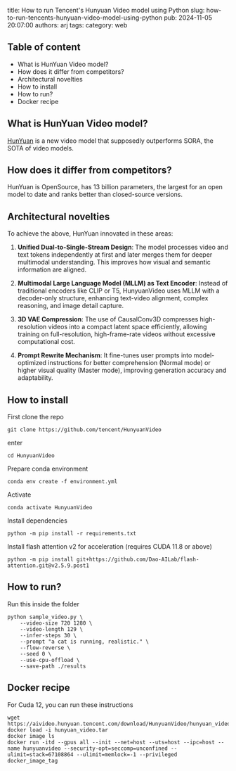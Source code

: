 title: How to run Tencent's Hunyuan Video model using Python
slug: how-to-run-tencents-hunyuan-video-model-using-python
pub: 2024-11-05 20:07:00
authors: arj
tags: 
category: web


## Table of content

- What is HunYuan Video model?
- How does it differ from competitors?
- Architectural novelties
- How to install
- How to run?
- Docker recipe


## What is HunYuan Video model?

[HunYuan](https://github.com/tencent/HunyuanVideo) is a new video model that supposedly outperforms SORA, the SOTA of video models.

## How does it differ from competitors?


HunYuan is OpenSource, has 13 billion parameters, the largest for an open model to date and ranks better than closed-source versions.

## Architectural novelties

To achieve the above, HunYuan innovated in these areas:

1. **Unified Dual-to-Single-Stream Design**: The model processes video and text tokens independently at first and later merges them for deeper multimodal understanding. This improves how visual and semantic information are aligned.

2. **Multimodal Large Language Model (MLLM) as Text Encoder**: Instead of traditional encoders like CLIP or T5, HunyuanVideo uses MLLM with a decoder-only structure, enhancing text-video alignment, complex reasoning, and image detail capture.

3. **3D VAE Compression**: The use of CausalConv3D compresses high-resolution videos into a compact latent space efficiently, allowing training on full-resolution, high-frame-rate videos without excessive computational cost.

4. **Prompt Rewrite Mechanism**: It fine-tunes user prompts into model-optimized instructions for better comprehension (Normal mode) or higher visual quality (Master mode), improving generation accuracy and adaptability.

## How to install

First clone the repo

```
git clone https://github.com/tencent/HunyuanVideo
```

enter

```
cd HunyuanVideo
```

Prepare conda environment

```
conda env create -f environment.yml
```

Activate
```
conda activate HunyuanVideo
```

Install dependencies
```
python -m pip install -r requirements.txt
```

Install flash attention v2 for acceleration (requires CUDA 11.8 or above)
```
python -m pip install git+https://github.com/Dao-AILab/flash-attention.git@v2.5.9.post1
```

## How to run?

Run this inside the folder

```
python sample_video.py \
    --video-size 720 1280 \
    --video-length 129 \
    --infer-steps 30 \
    --prompt "a cat is running, realistic." \
    --flow-reverse \
    --seed 0 \
    --use-cpu-offload \
    --save-path ./results
```

## Docker recipe

For Cuda 12, you can run these instructions
```
wget https://aivideo.hunyuan.tencent.com/download/HunyuanVideo/hunyuan_video_cu12.tar
docker load -i hunyuan_video.tar
docker image ls
docker run -itd --gpus all --init --net=host --uts=host --ipc=host --name hunyuanvideo --security-opt=seccomp=unconfined --ulimit=stack=67108864 --ulimit=memlock=-1 --privileged  docker_image_tag
```
